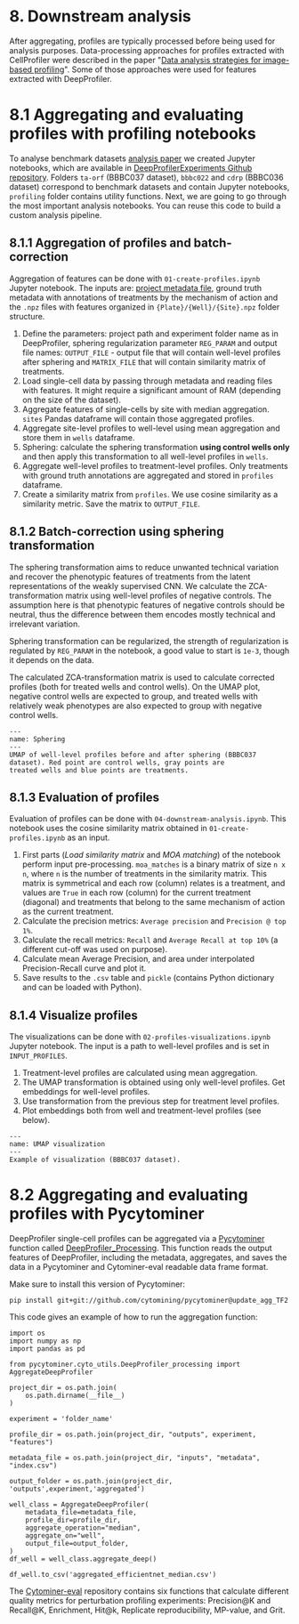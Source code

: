 # 8. Downstream analysis

After aggregating, profiles are typically processed before being used for analysis purposes. 
Data-processing approaches for profiles extracted with CellProfiler were described in the paper 
"[Data analysis strategies for image-based profiling](https://doi.org/10.1038/nmeth.4397)". 
Some of those approaches were used for features extracted with DeepProfiler.

# 8.1 Aggregating and evaluating profiles with profiling notebooks

To analyse benchmark datasets [analysis paper](https://www.biorxiv.org/content/10.1101/2022.08.12.503783v1.full) we created 
Jupyter notebooks, which are available in [DeepProfilerExperiments Github repository](https://github.com/broadinstitute/DeepProfilerExperiments). 
Folders `ta-orf` (BBBC037 dataset), `bbbc022` and `cdrp` (BBBC036 dataset) correspond to benchmark datasets and contain 
Jupyter notebooks, `profiling` folder contains utility functions. Next, we are going to go through the most important 
analysis notebooks. You can reuse this code to build a custom analysis pipeline.


## 8.1.1 Aggregation of profiles and batch-correction

Aggregation of features can be done with `01-create-profiles.ipynb` Jupyter notebook. The inputs are: [project metadata 
file](https://cytomining.github.io/DeepProfiler-handbook/docs/04-metadata.html#the-metadata-file), ground truth metadata 
with annotations of treatments by the mechanism of action and the `.npz` files with features  organized in 
`{Plate}/{Well}/{Site}.npz` folder structure. 

1. Define the parameters: project path and experiment folder name as in DeepProfiler, sphering regularization parameter `REG_PARAM` and 
   output file names: `OUTPUT_FILE` - output file that will contain well-level profiles after sphering and `MATRIX_FILE` that will contain similarity matrix of treatments.
2. Load single-cell data by passing through metadata and reading files with features. It might require a significant amount of RAM (depending on the size of the dataset).
3. Aggregate features of single-cells by site with median aggregation. `sites` Pandas dataframe will contain those aggregated profiles.
4. Aggregate site-level profiles to well-level using mean aggregation and store them in `wells` dataframe. 
5. Sphering: calculate the sphering transformation **using control wells only** and then apply this transformation to all well-level profiles in `wells`.
6. Aggregate well-level profiles to treatment-level profiles. Only treatments with ground truth annotations are aggregated and stored in `profiles` dataframe.
7. Create a similarity matrix from `profiles`. We use cosine similarity as a similarity metric. Save the matrix to `OUTPUT_FILE`.

## 8.1.2 Batch-correction using sphering transformation

The sphering transformation aims to reduce unwanted technical variation and recover the phenotypic features of treatments from
the latent representations of the weakly supervised CNN. We calculate the ZCA-transformation matrix using well-level profiles 
of negative controls. The assumption here is that phenotypic features of negative controls should be neutral, thus the 
difference between them encodes mostly technical and irrelevant variation.

Sphering transformation can be regularized, the strength of regularization is regulated by `REG_PARAM` in the notebook, 
a good value to start is `1e-3`, though it depends on the data. 

The calсulated ZCA-transformation matrix is used to calculate corrected profiles (both for treated wells and control
wells). On the UMAP plot, negative control wells are expected to group, and treated wells 
with relatively weak phenotypes are also expected to group with negative control wells.


```{figure} images/sphering.png
---
name: Sphering
---
UMAP of well-level profiles before and after sphering (BBBC037 dataset). Red point are control wells, gray points are
treated wells and blue points are treatments.
```

## 8.1.3 Evaluation of profiles

Evaluation of profiles can be done with `04-downstream-analysis.ipynb`. This notebook uses the cosine similarity matrix 
obtained in `01-create-profiles.ipynb` as an input. 
1. First parts (*Load similarity matrix* and *MOA matching*) of the notebook perform input pre-processing. `moa_matches` 
   is a binary matrix of size `n x n`, where `n` is the number of treatments in the similarity matrix. This matrix is symmetrical 
   and each row (column) relates is a treatment, and values are `True` in each row (column) for the current treatment (diagonal) 
   and treatments that belong to the same mechanism of action as the current treatment.
2. Calculate the precision metrics: `Average precision` and `Precision @ top 1%`. 
3. Calculate the recall metrics: `Recall` and `Average Recall at top 10%` (a different cut-off was used on purpose). 
4. Calculate mean Average Precision, and area under interpolated Precision-Recall curve and plot it. 
5. Save results to the `.csv` table and `pickle` (contains Python dictionary and can be loaded with Python).

## 8.1.4 Visualize profiles

The visualizations can be done with `02-profiles-visualizations.ipynb` Jupyter notebook. The input is a path to 
well-level profiles and is set in `INPUT_PROFILES`. 

1. Treatment-level profiles are calculated using mean aggregation.
2. The UMAP transformation is obtained using only well-level profiles. Get embeddings for well-level profiles.
3. Use transformation from the previous step for treatment level profiles.
4. Plot embeddings both from well and treatment-level profiles (see below).

```{figure} images/visualize_profiles.png
---
name: UMAP visualization
---
Example of visualization (BBBC037 dataset).
```

# 8.2 Aggregating and evaluating profiles with Pycytominer

DeepProfiler single-cell profiles can be aggregated via a [Pycytominer](https://github.com/cytomining/pycytominer) 
function called [DeepProfiler_Processing](https://github.com/cytomining/pycytominer/blob/master/pycytominer/cyto_utils/DeepProfiler_processing.py). 
This function reads the output features of DeepProfiler, including the metadata, aggregates, and saves the data in a Pycytominer 
and Cytominer-eval readable data frame format.

Make sure to install this version of Pycytominer:


```
pip install git+git://github.com/cytomining/pycytominer@update_agg_TF2
```

This code gives an example of how to run the aggregation function:
```
import os
import numpy as np
import pandas as pd

from pycytominer.cyto_utils.DeepProfiler_processing import AggregateDeepProfiler

project_dir = os.path.join(
    os.path.dirname(__file__)
)

experiment = 'folder_name'

profile_dir = os.path.join(project_dir, "outputs", experiment, "features")

metadata_file = os.path.join(project_dir, "inputs", "metadata", "index.csv")

output_folder = os.path.join(project_dir, 'outputs',experiment,'aggregated')

well_class = AggregateDeepProfiler(
    metadata_file=metadata_file,
    profile_dir=profile_dir,
    aggregate_operation="median",
    aggregate_on="well",
    output_file=output_folder,
)
df_well = well_class.aggregate_deep()

df_well.to_csv('aggregated_efficientnet_median.csv')
```

The [Cytominer-eval](https://github.com/cytomining/cytominer-eval) repository contains six functions that calculate different 
quality metrics for perturbation profiling experiments: Precision@K and Recall@K, Enrichment, Hit@k, Replicate reproducibility, 
MP-value, and Grit.
